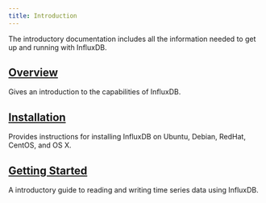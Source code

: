 ```yaml
---
title: Introduction
---
```


The introductory documentation includes all the information needed to get up and running with InfluxDB.

## [Overview](/docs/v0.9/introduction/overview.html)

Gives an introduction to the capabilities of InfluxDB.

## [Installation](/docs/v0.9/introduction/installation.html)

Provides instructions for installing InfluxDB on Ubuntu, Debian, RedHat, CentOS, and OS X.

## [Getting Started](/docs/v0.9/introduction/getting_started.html)

A introductory guide to reading and writing time series data using InfluxDB.
